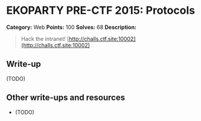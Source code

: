 # EKOPARTY PRE-CTF 2015: Protocols

**Category:** Web
**Points:** 100
**Solves:** 68
**Description:**

> Hack the intranet! [http://challs.ctf.site:10002](http://challs.ctf.site:10002)

## Write-up

(TODO)

## Other write-ups and resources

* (TODO)
